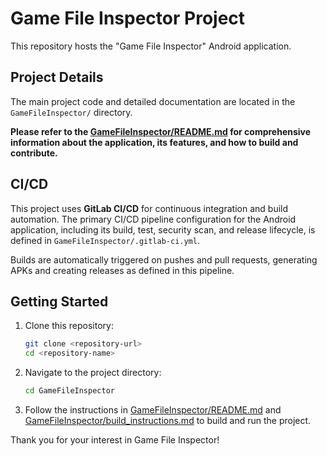 # Game File Inspector Project

This repository hosts the "Game File Inspector" Android application.

## Project Details

The main project code and detailed documentation are located in the `GameFileInspector/` directory.

**Please refer to the [GameFileInspector/README.md](GameFileInspector/README.md) for comprehensive information about the application, its features, and how to build and contribute.**

## CI/CD

This project uses **GitLab CI/CD** for continuous integration and build automation. The primary CI/CD pipeline configuration for the Android application, including its build, test, security scan, and release lifecycle, is defined in `GameFileInspector/.gitlab-ci.yml`.

Builds are automatically triggered on pushes and pull requests, generating APKs and creating releases as defined in this pipeline.

## Getting Started

1.  Clone this repository:
    ```bash
    git clone <repository-url>
    cd <repository-name>
    ```
2.  Navigate to the project directory:
    ```bash
    cd GameFileInspector
    ```
3.  Follow the instructions in [GameFileInspector/README.md](GameFileInspector/README.md) and [GameFileInspector/build_instructions.md](GameFileInspector/build_instructions.md) to build and run the project.

Thank you for your interest in Game File Inspector!
